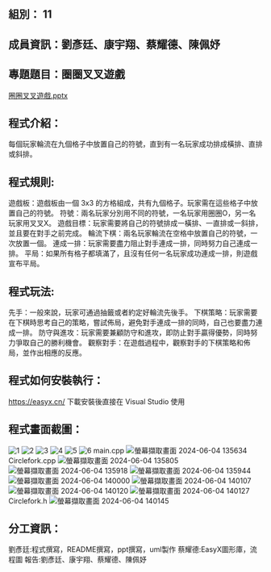 ## 組別： 11

## 成員資訊：劉彥廷、康宇翔、蔡耀德、陳佩妤

## 專題題目：圈圈叉叉遊戲 
[圈圈叉叉遊戲.pptx](https://github.com/yanting616/HW1/files/15308751/default.pptx)


## 程式介紹：
每個玩家輪流在九個格子中放置自己的符號，直到有一名玩家成功排成橫排、直排或斜排。

## 程式規則:
遊戲板：遊戲板由一個 3x3 的方格組成，共有九個格子。玩家需在這些格子中放置自己的符號。
符號：兩名玩家分別用不同的符號，一名玩家用圈圈O，另一名玩家用叉叉X。
遊戲目標：玩家需要將自己的符號排成一橫排、一直排或一斜排，並且要在對手之前完成。
輪流下棋：兩名玩家輪流在空格中放置自己的符號，一次放置一個。
連成一排：玩家需要盡力阻止對手連成一排，同時努力自己連成一排。
平局：如果所有格子都填滿了，且沒有任何一名玩家成功連成一排，則遊戲宣布平局。

## 程式玩法:
先手：一般來說，玩家可通過抽籤或者約定好輪流先後手。
下棋策略：玩家需要在下棋時思考自己的策略，嘗試佈局，避免對手連成一排的同時，自己也要盡力連成一排。
防守與進攻：玩家需要兼顧防守和進攻，即防止對手贏得優勢，同時努力爭取自己的勝利機會。
觀察對手：在遊戲過程中，觀察對手的下棋策略和佈局，並作出相應的反應。

## 程式如何安裝執行：
https://easyx.cn/
下載安裝後直接在 Visual Studio 使用

## 程式畫面截圖：
![1](https://github.com/yanting616/HW1/assets/164020703/056b5647-ae1c-46a8-8176-a1b5aaeb3c94)
![2](https://github.com/yanting616/HW1/assets/164020703/69e3347f-a58b-4dd3-844f-23b42bebbdb1)
![3](https://github.com/yanting616/HW1/assets/164020703/01054e3a-1d01-4bb1-b877-3ba55e4bb754)
![4](https://github.com/yanting616/HW1/assets/164020703/945839de-f2c6-4670-b5be-80286a8e3783)
![5](https://github.com/yanting616/HW1/assets/164020703/74087c17-30ea-4d1f-a7b0-47c54ecc91bf)
![6](https://github.com/yanting616/HW1/assets/164020703/476f01ac-2d67-4b16-b988-6ef17efbf6b0)
main.cpp
![螢幕擷取畫面 2024-06-04 135634](https://github.com/yanting616/HW1/assets/164312804/d3824419-a581-433c-aad4-e4b8dde931e0)
Circlefork.cpp
![螢幕擷取畫面 2024-06-04 135805](https://github.com/yanting616/HW1/assets/164312804/e8ad3b6e-4bbc-4b65-95e4-a4a2baba6335)
![螢幕擷取畫面 2024-06-04 135918](https://github.com/yanting616/HW1/assets/164312804/8566c6e0-e29a-45b0-8d25-af7bde54092d)
![螢幕擷取畫面 2024-06-04 135944](https://github.com/yanting616/HW1/assets/164312804/d6e5206e-5531-4fab-b12a-02e8fbddcfc3)
![螢幕擷取畫面 2024-06-04 140000](https://github.com/yanting616/HW1/assets/164312804/45d43766-8a12-4db4-b5f4-4c8b75f5bb37)
![螢幕擷取畫面 2024-06-04 140107](https://github.com/yanting616/HW1/assets/164312804/d6871c31-f324-48f0-9ff6-e86b01509f6c)
![螢幕擷取畫面 2024-06-04 140120](https://github.com/yanting616/HW1/assets/164312804/ae2c7fd2-4c4f-4e86-91d0-f433aa25bbc3)
![螢幕擷取畫面 2024-06-04 140127](https://github.com/yanting616/HW1/assets/164312804/ed9cd380-e9c8-4093-9b81-83e493407469)
Circlefork.h
![螢幕擷取畫面 2024-06-04 140145](https://github.com/yanting616/HW1/assets/164312804/6e63e439-39a2-4d2d-ab3f-0871e479e379)





## 分工資訊：
劉彥廷:程式撰寫，README撰寫，ppt撰寫，uml製作
蔡耀德:EasyX圖形庫，流程圖
報告:劉彥廷、康宇翔、蔡耀德、陳佩妤




